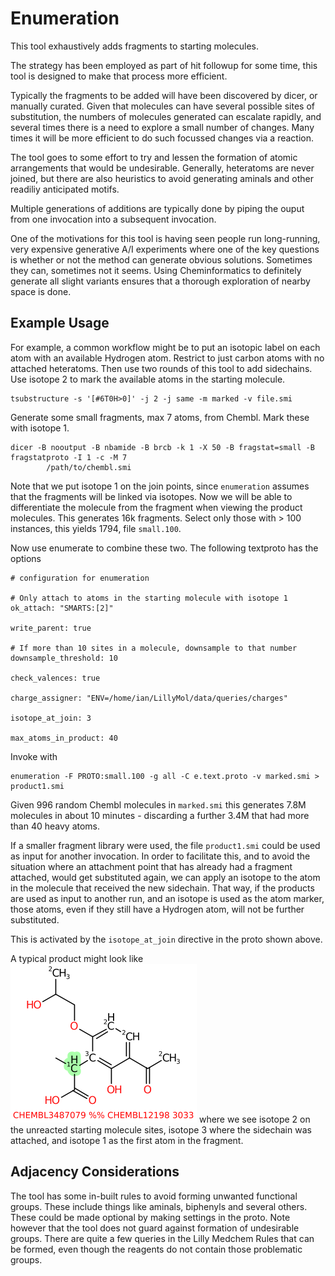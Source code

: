 # Enumeration
This tool exhaustively adds fragments to starting molecules.

The strategy has been employed as part of hit followup for some
time, this tool is designed to make that process more efficient.

Typically the fragments to be added will have been discovered by
dicer, or manually curated. Given that molecules can have several
possible sites of substitution, the numbers of
molecules generated can escalate rapidly, and several times
there is a need to explore a small number of changes. Many times
it will be more efficient to do such focussed changes via a
reaction.

The tool goes to some effort to try and lessen the formation of
atomic arrangements that would be undesirable. Generally, heteratoms
are never joined, but there are also heuristics to avoid generating
aminals and other readiliy anticipated motifs.

Multiple generations of additions are typically done by
piping the ouput from one invocation into a subsequent
invocation.

One of the motivations for this tool is having seen people run
long-running, very expensive generative A/I experiments where
one of the key questions is whether or not the method can
generate obvious solutions. Sometimes they can, sometimes not
it seems. Using Cheminformatics to definitely generate all
slight variants ensures that a thorough exploration of nearby
space is done.

## Example Usage

For example, a common workflow might be to put an isotopic label
on each atom with an available Hydrogen atom. Restrict to just
carbon atoms with no attached heteratoms. Then use two rounds
of this tool to add sidechains. Use isotope 2 to mark the
available atoms in the starting molecule.
```
tsubstructure -s '[#6T0H>0]' -j 2 -j same -m marked -v file.smi
```
Generate some small fragments, max 7 atoms, from Chembl. Mark
these with isotope 1.
```
dicer -B nooutput -B nbamide -B brcb -k 1 -X 50 -B fragstat=small -B fragstatproto -I 1 -c -M 7
        /path/to/chembl.smi
```
Note that we put isotope 1 on the join points, since `enumeration` assumes
that the fragments will be linked via isotopes. Now we will be able to differentiate
the molecule from the fragment when viewing the product molecules. This generates 16k
fragments. Select only those with > 100 instances, this yields 1794, file `small.100`.

Now use enumerate to combine these two. The following textproto
has the options
```
# configuration for enumeration

# Only attach to atoms in the starting molecule with isotope 1
ok_attach: "SMARTS:[2]"

write_parent: true

# If more than 10 sites in a molecule, downsample to that number
downsample_threshold: 10

check_valences: true

charge_assigner: "ENV=/home/ian/LillyMol/data/queries/charges"

isotope_at_join: 3

max_atoms_in_product: 40
```

Invoke with
```
enumeration -F PROTO:small.100 -g all -C e.text.proto -v marked.smi > product1.smi
```
Given 996 random Chembl molecules in `marked.smi` this generates 7.8M molecules in
about 10 minutes - discarding a further 3.4M that had more than 40 heavy atoms.

If a smaller fragment library were used, the file `product1.smi` could be used
as input for another invocation. In order to facilitate this, and to 
avoid the situation where an attachment point that has already had
a fragment attached, would get substituted again, we can apply
an isotope to the atom in the molecule that received the new sidechain. That
way, if the products are used as input to another run, and an isotope
is used as the atom marker, those atoms, even if they still have a Hydrogen
atom, will not be further substituted.

This is activated by the `isotope_at_join` directive in the proto shown
above.

A typical product might look like
![product](Images/CHEMBL3487079_CHEMBL12198_3033.png)
where we see isotope 2 on the unreacted starting molecule sites, isotope
3 where the sidechain was attached, and isotope 1 as the first atom
in the fragment.


## Adjacency Considerations
The tool has some in-built rules to avoid forming unwanted functional
groups. These include things like aminals, biphenyls and several others.
These could be made optional by making settings in the proto. Note
however that the tool does not guard against formation of undesirable
groups. There are quite a few queries in the Lilly Medchem Rules that
can be formed, even though the reagents do not contain those
problematic groups.
